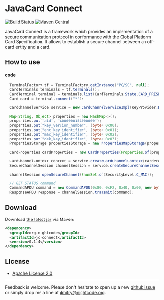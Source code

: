 # JavaCard Connect 

[![Build Status](https://travis-ci.org/nightcode/jcconnect.svg?branch=master)](https://travis-ci.org/nightcode/jcconnect)
[![Maven Central](https://img.shields.io/maven-central/v/org.nightcode/jc-connect.svg)](http://search.maven.org/#search%7Cga%7C1%7Cg%3Aorg.nightcode%20AND%20a%3Ajc-connect)

JavaCard Connect is a framework which provides an implementation of a secure communication protocol in conformance with the Global Platform Card Specification.
It allows to establish a secure channel between an off-card entity and a card.

## How to use

#### code

```java
  TerminalFactory tf = TerminalFactory.getInstance("PC/SC", null);
  CardTerminals terminals = tf.terminals();
  CardTerminal terminal = terminals.list(CardTerminals.State.CARD_PRESENT).get(0);
  Card card = terminal.connect("*");

  CardChannelService service = new CardChannelServiceImpl(KeyProvider.DEFAULT); 

  Map<String, Object> properties = new HashMap<>();
  properties.put("aid", "A000000151000000");
  properties.put("key_version_number", (byte) 0x00);
  properties.put("enc_key_identifier", (byte) 0x01);
  properties.put("mac_key_identifier", (byte) 0x02);
  properties.put("dek_key_identifier", (byte) 0x03);
  PropertiesStorage propertiesStorage = new PropertiesMapStorage(properties);

  CardProperties cardProperties = new CardProperties(Properties.of(propertiesStorage));

  CardChannelContext context = service.createCardChannelContext(cardProperties, new PlainApduChannel(card.getBasicChannel()));
  SecureChannelSession channelSession = service.createSecureChannelSession(context);

  channelSession.openSecureChannel(EnumSet.of(SecurityLevel.C_MAC));

  // GET STATUS command
  CommandAPDU command = new CommandAPDU(0x80, 0xF2, 0x40, 0x00, new byte[] {0x4F, 0x00});
  ResponseAPDU response = channelSession.transmit(command);

```

## Download

Download [the latest jar][1] via Maven:
```xml
<dependency>
  <groupId>org.nightcode</groupId>
  <artifactId>jc-connect</artifactId>
  <version>0.1.4</version>
</dependency>
```

## License

 * [Apache License 2.0](https://github.com/nightcode/jcconnect/blob/master/LICENSE)

----
Feedback is welcome. Please don't hesitate to open up a new [github issue](https://github.com/nightcode/jcconnect/issues) or simply drop me a line at <dmitry@nightcode.org>.


 [1]: http://oss.sonatype.org/service/local/artifact/maven/redirect?r=releases&g=org.nightcode&a=jc-connect&v=LATEST
